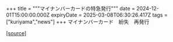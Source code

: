 +++
title = """マイナンバーカードの特急発行"""
date = 2024-12-01T15:00:00.000Z
expiryDate = 2025-03-08T06:30:26.417Z
tags = ["kuriyama","news"]
+++
マイナンバーカード　紛失　再発行

[[source]](https://www.town.kuriyama.hokkaido.jp/soshiki/36/29624.html)

